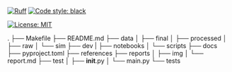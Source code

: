 
[![Ruff](https://img.shields.io/endpoint?url=https://raw.githubusercontent.com/charliermarsh/ruff/main/assets/badge/v2.json)](https://github.com/astral-sh/ruff)
[![Code style: black](https://img.shields.io/badge/code%20style-black-000000.svg)](https://github.com/psf/black)
<!-- [![PyPi version](https://badgen.net/pypi/v/mltrainer/)](https://pypi.org/project/mltrainer/) -->
[![License: MIT](https://img.shields.io/badge/License-MIT-yellow.svg)](https://opensource.org/licenses/MIT)

.
├── Makefile
├── README.md
├── data
│   ├── final
│   ├── processed
│   ├── raw
│   └── sim
├── dev
|    ├── notebooks
│    └── scripts
├── docs
├── pyproject.toml
├── references
├── reports
│   ├── img
│   └── report.md
├── test
│   ├── __init__.py
│   └── main.py
└── tests
